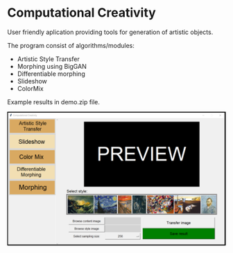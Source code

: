 # Computational Creativity
User friendly aplication providing tools for generation of artistic objects.

The program consist of algorithms/modules:
+ Artistic Style Transfer
+ Morphing using BigGAN
+ Differentiable morphing
+ Slideshow
+ ColorMix

Example results in demo.zip file.

![Program](GUI_AST_2.PNG)
